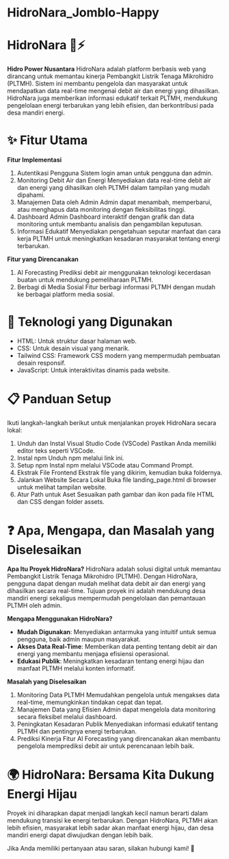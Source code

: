 # HidroNara_Jomblo-Happy
# HidroNara 🌊⚡
**Hidro Power Nusantara**
HidroNara adalah platform berbasis web yang dirancang untuk memantau kinerja Pembangkit Listrik Tenaga Mikrohidro (PLTMH). Sistem ini membantu pengelola dan masyarakat untuk mendapatkan data real-time mengenai debit air dan energi yang dihasilkan. HidroNara juga memberikan informasi edukatif terkait PLTMH, mendukung pengelolaan energi terbarukan yang lebih efisien, dan berkontribusi pada desa mandiri energi.

# ✨ Fitur Utama
**Fitur Implementasi**
1. Autentikasi Pengguna
   Sistem login aman untuk pengguna dan admin.
2. Monitoring Debit Air dan Energi
   Menyediakan data real-time debit air dan energi yang dihasilkan oleh PLTMH dalam tampilan yang mudah dipahami.
3. Manajemen Data oleh Admin
   Admin dapat menambah, memperbarui, atau menghapus data monitoring dengan fleksibilitas tinggi.
4. Dashboard Admin
   Dashboard interaktif dengan grafik dan data monitoring untuk membantu analisis dan pengambilan keputusan.
5. Informasi Edukatif
    Menyediakan pengetahuan seputar manfaat dan cara kerja PLTMH untuk meningkatkan kesadaran masyarakat tentang energi terbarukan.

**Fitur yang Direncanakan**
1. AI Forecasting
   Prediksi debit air menggunakan teknologi kecerdasan buatan untuk mendukung pemeliharaan PLTMH.
2. Berbagi di Media Sosial
   Fitur berbagi informasi PLTMH dengan mudah ke berbagai platform media sosial.
   
# 🚀 Teknologi yang Digunakan
+ HTML: Untuk struktur dasar halaman web.
+ CSS: Untuk desain visual yang menarik.
+ Tailwind CSS: Framework CSS modern yang mempermudah pembuatan desain responsif.
+ JavaScript: Untuk interaktivitas dinamis pada website.
  
# 📋 Panduan Setup
Ikuti langkah-langkah berikut untuk menjalankan proyek HidroNara secara lokal:
1. Unduh dan Instal Visual Studio Code (VSCode)
   Pastikan Anda memiliki editor teks seperti VSCode.
2. Instal npm
   Unduh npm melalui link ini.
3. Setup npm
   Instal npm melalui VSCode atau Command Prompt.
5. Ekstrak File Frontend
   Ekstrak file yang dikirim, kemudian buka foldernya.
6. Jalankan Website Secara Lokal
   Buka file landing_page.html di browser untuk melihat tampilan website.
7. Atur Path untuk Aset
   Sesuaikan path gambar dan ikon pada file HTML dan CSS dengan folder assets.

# ❓ Apa, Mengapa, dan Masalah yang Diselesaikan
**Apa Itu Proyek HidroNara?**
HidroNara adalah solusi digital untuk memantau Pembangkit Listrik Tenaga Mikrohidro (PLTMH). Dengan HidroNara, pengguna dapat dengan mudah melihat data debit air dan energi yang dihasilkan secara real-time. Tujuan proyek ini adalah mendukung desa mandiri energi sekaligus mempermudah pengelolaan dan pemantauan PLTMH oleh admin.

**Mengapa Menggunakan HidroNara?**
+ **Mudah Digunakan**: Menyediakan antarmuka yang intuitif untuk semua pengguna, baik admin maupun masyarakat.
+ **Akses Data Real-Time**: Memberikan data penting tentang debit air dan energi yang membantu menjaga efisiensi operasional.
+ **Edukasi Publik**: Meningkatkan kesadaran tentang energi hijau dan manfaat PLTMH melalui konten informatif.

**Masalah yang Diselesaikan**
1. Monitoring Data PLTMH
   Memudahkan pengelola untuk mengakses data real-time, memungkinkan tindakan cepat dan tepat.
2. Manajemen Data yang Efisien
   Admin dapat mengelola data monitoring secara fleksibel melalui dashboard.
3. Peningkatan Kesadaran Publik
   Menyediakan informasi edukatif tentang PLTMH dan pentingnya energi terbarukan.
4. Prediksi Kinerja
   Fitur AI Forecasting yang direncanakan akan membantu pengelola memprediksi debit air untuk perencanaan lebih baik.
# 🌍 HidroNara: Bersama Kita Dukung Energi Hijau
Proyek ini diharapkan dapat menjadi langkah kecil namun berarti dalam mendukung transisi ke energi terbarukan. Dengan HidroNara, PLTMH akan lebih efisien, masyarakat lebih sadar akan manfaat energi hijau, dan desa mandiri energi dapat diwujudkan dengan lebih baik.

Jika Anda memiliki pertanyaan atau saran, silakan hubungi kami! 🌟

